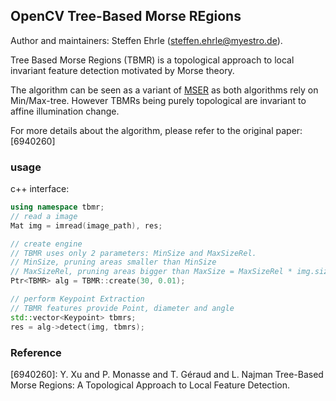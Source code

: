 ##   OpenCV Tree-Based Morse REgions

Author and maintainers: Steffen Ehrle (steffen.ehrle@myestro.de).

Tree Based Morse Regions (TBMR) is a topological approach to local invariant feature detection motivated by Morse theory.

The algorithm can be seen as a variant of [MSER](https://docs.opencv.org/3.4.2/d3/d28/classcv_1_1MSER.html) as both algorithms rely on Min/Max-tree.
However TBMRs being purely topological are invariant to affine illumination change.

For more details about the algorithm, please refer to the original paper: [6940260]

### usage

c++ interface:

```c++
using namespace tbmr;
// read a image
Mat img = imread(image_path), res;

// create engine
// TBMR uses only 2 parameters: MinSize and MaxSizeRel.
// MinSize, pruning areas smaller than MinSize
// MaxSizeRel, pruning areas bigger than MaxSize = MaxSizeRel * img.size
Ptr<TBMR> alg = TBMR::create(30, 0.01);

// perform Keypoint Extraction
// TBMR features provide Point, diameter and angle
std::vector<Keypoint> tbmrs;
res = alg->detect(img, tbmrs);
```

### Reference

[6940260]: Y. Xu and P. Monasse and T. Géraud and L. Najman Tree-Based Morse Regions: A Topological Approach to Local Feature Detection.